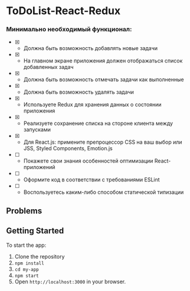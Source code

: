# ToDoList-React-Redux

### Минимально необходимый функционал:
- [x] - Должна быть возможность добавлять новые задачи
- [x] - На главном экране приложения должен отображаться список добавленных задач
- [x] - Должна быть возможность отмечать задачи как выполненные
- [x] - Должна быть возможность удалять задачи
- [x] - Используете Redux для хранения данных о состоянии приложения
- [x] - Реализуете сохранение списка на стороне клиента между запусками
- [x] - Для React.js: примените препроцессор CSS на ваш выбор или JSS,
Styled Components, Emotion.js
- [ ] - Покажете свои знания особенностей оптимизации React-приложений
- [ ] - Оформите код в соответствии с требованиями ESLint
- [ ] - Воспользуетесь каким-либо способом статической типизации

## Problems

## Getting Started

To start the app:

1. Clone the repository
2. `npm install`
3. `cd my-app`
4. `npm start`
5. Open `http://localhost:3000` in your browser.
